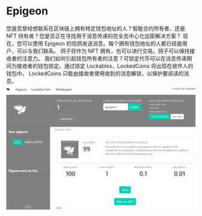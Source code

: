 # Epigeon

您是否曾经想联系在区块链上拥有特定钱包地址的人？智能合约所有者，还是 NFT 持有者？您是否正在寻找用于消息传递的完全去中心化加密解决方案？
现在，您可以使用 Epigeon 的信鸽发送消息。每个拥有钱包地址的人都已经是用户，可以与我们联系。
鸽子将作为 NFT 拥有，也可以进行交易。鸽子可以保持接收者的注意力。
我们如何引起钱包所有者的注意？可锁定代币可以在消息传递期间为接收者的钱包锁定。通过锁定 Lockables，LockedCoins 将出现在收件人的钱包中。 LockedCoins 只能由接收者使用收到的消息解锁，以保护要阅读的消息。![epigeon-dapp-social-ethereum-image1_203732664127f1fab4b03dc79bc59e9c](epigeon-dapp-social-ethereum-image1_203732664127f1fab4b03dc79bc59e9c.png)
